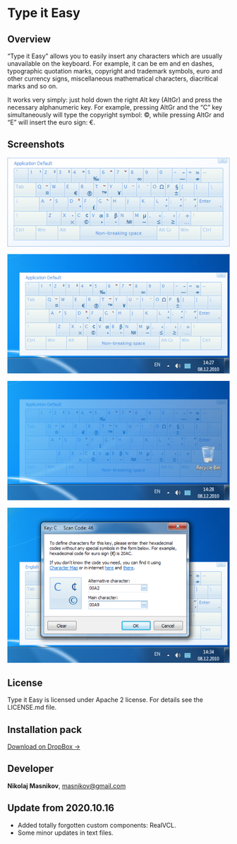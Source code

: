 Type it Easy 
============

Overview
--------

“Type it Easy” allows you to easily insert any characters which are usually unavailable on the keyboard. For example, it can be em and en dashes, typographic quotation marks, copyright and trademark symbols, euro and other currency signs, miscellaneous mathematical characters, diacritical marks and so on.

It works very simply: just hold down the right Alt key (AltGr) and press the necessary alphanumeric key. For example, pressing AltGr and the “C” key simultaneously will type the copyright symbol: ©, while pressing AltGr and “E” will insert the euro sign: €.

Screenshots
-----------

![Screenshot1](https://github.com/MyasNick/TiE/blob/master/src/media.prj/screenshots/2_2_2/en_tie2-screenshot-01.png)

![Screenshot2](https://github.com/MyasNick/TiE/blob/master/src/media.prj/screenshots/2_2_2/en_tie2-screenshot-05.png)

![Screenshot3](https://github.com/MyasNick/TiE/blob/master/src/media.prj/screenshots/2_2_2/en_tie2-screenshot-06.png)

![Screenshot4](https://github.com/MyasNick/TiE/blob/master/src/media.prj/screenshots/2_2_2/en_tie2-screenshot-07.png)

License
-------

Type it Easy is licensed under Apache 2 license. For details see the LICENSE.md file.

Installation pack
-----------------

[Download on DropBox →](https://www.dropbox.com/s/lnltvxwk1rub2ut/typeiteasy.setup.exe?dl=0)

Developer
---------

**Nikolaj Masnikov**, [masnikov@gmail.com](mailto:masnikov@gmail.com)

Update from 2020.10.16
----------------------

* Added totally forgotten custom components: RealVCL.
* Some minor updates in text files.
